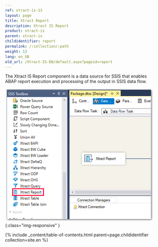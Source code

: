```yaml
---
ref: xtract-is-13
layout: page
title: Xtract Report
description: Xtract IS Report
product: xtract-is
parent: xtract-is
childidentifier: report
permalink: /:collection/:path
weight: 13
lang: en_GB
old_url: /Xtract-IS-EN/default.aspx?pageid=report
---
```


The Xtract IS Report component is a data source for SSIS that enables ABAP report execution and processing of the output in SSIS data flow.

![Report](/img/content/Report.png){:class="img-responsive" }

{% include _content/table-of-contents.html parent=page.childidentifier collection=site.en %}